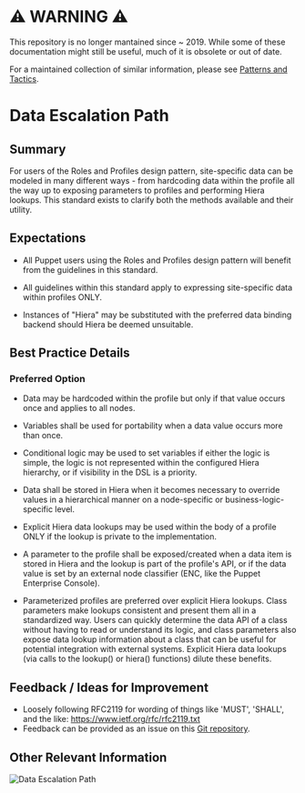 # ⚠ WARNING ⚠

This repository is no longer mantained since ~ 2019. While some of these documentation might still be useful, much of it is obsolete or out of date.

For a maintained collection of similar information, please see [Patterns and Tactics](https://puppet.com/docs/patterns-and-tactics).
# Data Escalation Path

## Summary

For users of the Roles and Profiles design pattern, site-specific data can be
modeled in many different ways - from hardcoding data within the profile all
the way up to exposing parameters to profiles and performing Hiera lookups.
This standard exists to clarify both the methods available and their utility.

## Expectations

* All Puppet users using the Roles and Profiles design pattern will benefit
  from the guidelines in this standard.

* All guidelines within this standard apply to expressing site-specific data
  within profiles ONLY.

* Instances of "Hiera" may be substituted with the preferred data binding
  backend should Hiera be deemed unsuitable.

## Best Practice Details

### Preferred Option

* Data may be hardcoded within the profile but only if that value occurs once
  and applies to all nodes.

* Variables shall be used for portability when a data value occurs more than
  once.

* Conditional logic may be used to set variables if either the logic is simple,
  the logic is not represented within the configured Hiera hierarchy, or if
  visibility in the DSL is a priority.

* Data shall be stored in Hiera when it becomes necessary to override values in
  a hierarchical manner on a node-specific or business-logic-specific level.

* Explicit Hiera data lookups may be used within the body of a profile ONLY
  if the lookup is private to the implementation.

* A parameter to the profile shall be exposed/created when a data item is
  stored in Hiera and the lookup is part of the profile's API, or if the data
  value is set by an external node classifier (ENC, like the Puppet Enterprise
  Console).

* Parameterized profiles are preferred over explicit Hiera lookups.  Class
  parameters make lookups consistent and present them all in a standardized way.
  Users can quickly determine the data API of a class without having to read or
  understand its logic, and class parameters also expose data lookup information
  about a class that can be useful for potential integration with external
  systems.  Explicit Hiera data lookups (via calls to the lookup() or hiera() functions)
  dilute these benefits.

## Feedback / Ideas for Improvement

* Loosely following RFC2119 for wording of things like 'MUST', 'SHALL', and the
  like: https://www.ietf.org/rfc/rfc2119.txt
* Feedback can be provided as an issue on this [Git
  repository](https://github.com/puppetlabs/best-practices/issues).

## Other Relevant Information

![Data Escalation Path](images/data/data_escalation_path.png)
